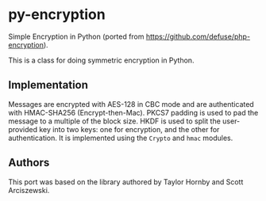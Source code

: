py-encryption
=============

Simple Encryption in Python (ported from https://github.com/defuse/php-encryption).

This is a class for doing symmetric encryption in Python.

Implementation
--------------

Messages are encrypted with AES-128 in CBC mode and are authenticated with
HMAC-SHA256 (Encrypt-then-Mac). PKCS7 padding is used to pad the message to
a multiple of the block size. HKDF is used to split the user-provided key into
two keys: one for encryption, and the other for authentication. It is
implemented using the `Crypto` and `hmac` modules.

Authors
---------

This port was based on the library authored by Taylor Hornby and Scott Arciszewski.
